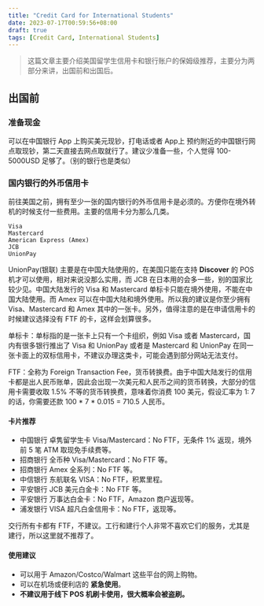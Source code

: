```yaml
---
title: "Credit Card for International Students"
date: 2023-07-17T00:59:56+08:00
draft: true
tags: [Credit Card, International Students]
---
```


> 这篇文章主要介绍美国留学生信用卡和银行账户的保姆级推荐，主要分为两部分来讲，出国前和出国后。

## 出国前
### 准备现金
可以在中国银行 App 上购买美元现钞，打电话或者 App上 预约附近的中国银行网点取现钞，第二天直接去网点取就行了。建议少准备一些，个人觉得 100-5000USD 足够了。（别的银行也是类似）

### 国内银行的外币信用卡
前往美国之前，拥有至少一张的国内银行的外币信用卡是必须的。方便你在境外转机的时候支付一些费用。主要的信用卡分为那么几类。
~~~
Visa
Mastercard
American Express (Amex)
JCB
UnionPay
~~~
UnionPay(银联) 主要是在中国大陆使用的，在美国只能在支持 **Discover** 的 POS 机才可以使用，相对来说没那么实用，而 JCB 在日本用的会多一些，别的国家比较少见。中国大陆发行的 Visa 和 Mastercard 单标卡只能在境外使用，不能在中国大陆使用。而 Amex 可以在中国大陆和境外使用。所以我的建议是你至少拥有 Visa、Mastercard 和 Amex 其中的一张卡。另外，值得注意的是在申请信用卡的时候建议选择没有 FTF 的卡，这样会划算很多。 

单标卡：单标指的是一张卡上只有一个卡组织，例如 Visa 或者 Mastercard，国内有很多银行推出了 Visa 和 UnionPay 或者是 Mastercard 和 UnionPay 在同一张卡面上的双标信用卡，不建议办理这类卡，可能会遇到部分网站无法支付。

FTF：全称为 Foreign Transaction Fee，货币转换费。由于中国大陆发行的信用卡都是出人民币账单，因此会出现一次美元和人民币之间的货币转换，大部分的信用卡需要收取 1.5% 不等的货币转换费，意味着你消费 100 美元，假设汇率为 1: 7 的话，你需要还款 100 * 7 * 0.015 = 710.5 人民币。

#### 卡片推荐
- 中国银行 卓隽留学生卡 Visa/Mastercard：No FTF，无条件 1% 返现，境外前 5 笔 ATM 取现免手续费等。
- 招商银行 全币种 Visa/Mastercard：No FTF 等。
- 招商银行 Amex 全系列：No FTF 等。
- 中信银行 东航联名 VISA：No FTF，积累里程。
- 平安银行 JCB 美元白金卡：No FTF 等。
- 平安银行 万事达白金卡：No FTF，Amazon 商户返现等。
- 浦发银行 VISA 超凡白金信用卡：No FTF，返现等。

交行所有卡都有 FTF，不建议。工行和建行个人非常不喜欢它们的服务，尤其是建行，所以这里就不推荐了。

#### 使用建议
- 可以用于 Amazon/Costco/Walmart 这些平台的网上购物。
- 可以在机场或便利店的 **紧急使用**。
- **不建议用于线下 POS 机刷卡使用，很大概率会被盗刷。**



